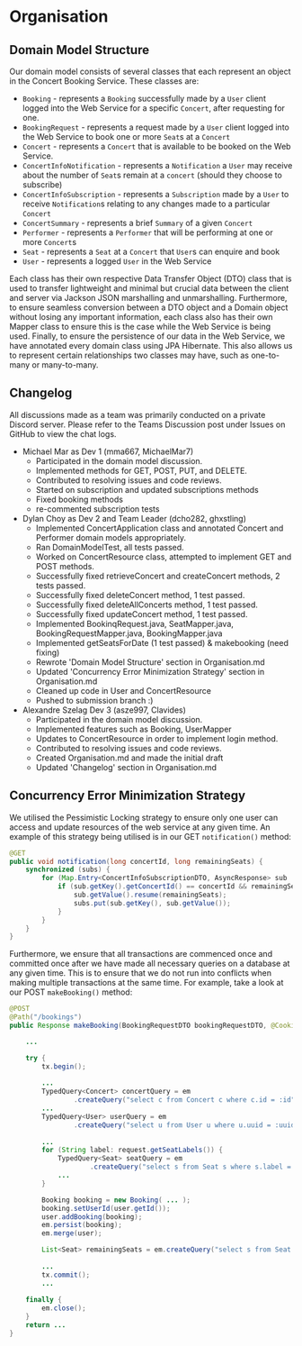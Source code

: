 # Organisation

## Domain Model Structure

Our domain model consists of several classes that each represent an object in the Concert Booking Service. These classes are:
- `Booking` - represents a `Booking` successfully made by a `User` client logged into the Web Service for a specific `Concert`, after requesting for one. 
- `BookingRequest` - represents a request made by a `User` client logged into the Web Service to book one or more `Seat`s at a `Concert`
- `Concert` - represents a `Concert` that is available to be booked on the Web Service. 
- `ConcertInfoNotification` - represents a `Notification` a `User` may receive about the number of `Seat`s remain at a `concert` (should they choose to subscribe) 
- `ConcertInfoSubscription` - represents a `Subscription` made by a `User` to receive `Notification`s relating to any changes made to a particular `Concert`
- `ConcertSummary` - represents a brief `Summary` of a given `Concert`
- `Performer` - represents a `Performer` that will be performing at one or more `Concert`s
- `Seat` - represents a `Seat` at a `Concert` that `User`s can enquire and book
- `User` - represents a logged `User` in the Web Service 

Each class has their own respective Data Transfer Object (DTO) class that is used to transfer lightweight and minimal but crucial data between the client and server via Jackson JSON marshalling and unmarshalling. Furthermore, to ensure seamless conversion between a DTO object and a Domain object without losing any important information, each class also has their own Mapper class to ensure this is the case while the Web Service is being used.
Finally, to ensure the persistence of our data in the Web Service, we have annotated every domain class using JPA Hibernate. This also allows us to represent certain relationships two classes may have, such as one-to-many or many-to-many.

## Changelog

All discussions made as a team was primarily conducted on a private Discord server. Please refer to the Teams Discussion post under Issues on GitHub to view the chat logs.

- Michael Mar as Dev 1 (mma667, MichaelMar7)
    - Participated in the domain model discussion.
    - Implemented methods for GET, POST, PUT, and DELETE.
    - Contributed to resolving issues and code reviews.
    - Started on subscription and updated subscriptions methods
    - Fixed booking methods
    - re-commented subscription tests
- Dylan Choy as Dev 2 and Team Leader (dcho282, ghxstling)
    - Implemented ConcertApplication class and annotated Concert and Performer domain models appropriately.
    - Ran DomainModelTest, all tests passed.
    - Worked on ConcertResource class, attempted to implement GET and POST methods.
    - Successfully fixed retrieveConcert and createConcert methods, 2 tests passed.
    - Successfully fixed deleteConcert method, 1 test passed.
    - Successfully fixed deleteAllConcerts method, 1 test passed.
    - Successfully fixed updateConcert method, 1 test passed.
    - Implemented BookinqRequest.java, SeatMapper.java, BookingRequestMapper.java, BookingMapper.java
    - Implemented getSeatsForDate (1 test passed) & makebooking (need fixing)
    - Rewrote 'Domain Model Structure' section in Organisation.md
    - Updated 'Concurrency Error Minimization Strategy' section in Organisation.md 
    - Cleaned up code in User and ConcertResource
    - Pushed to submission branch :)
- Alexandre Szelag Dev 3 (asze997, Clavides)
    - Participated in the domain model discussion.
    - Implemented features such as Booking, UserMapper 
    - Updates to ConcertResource in order to implement login method.
    - Contributed to resolving issues and code reviews.
    - Created Organisation.md and made the initial draft 
    - Updated 'Changelog' section in Organisation.md 

## Concurrency Error Minimization Strategy

We utilised the Pessimistic Locking strategy to ensure only one user can access and update resources of the web service at any given time. An example of this strategy being utilised is in our GET `notification()` method:
```java
@GET
public void notification(long concertId, long remainingSeats) {
    synchronized (subs) {
        for (Map.Entry<ConcertInfoSubscriptionDTO, AsyncResponse> sub : subs.entrySet()) {
            if (sub.getKey().getConcertId() == concertId && remainingSeats < 60) {
                sub.getValue().resume(remainingSeats);
                subs.put(sub.getKey(), sub.getValue());
            }
        }
    }
}
```
Furthermore, we ensure that all transactions are commenced once and committed once after we have made all necessary queries on a database at any given time. This is to ensure that we do not run into conflicts when making multiple transactions at the same time.
For example, take a look at our POST `makeBooking()` method:
```java
@POST
@Path("/bookings")
public Response makeBooking(BookingRequestDTO bookingRequestDTO, @CookieParam("auth") Cookie auth) {

    ...

    try {
        tx.begin();
        
        ...
        TypedQuery<Concert> concertQuery = em
                .createQuery("select c from Concert c where c.id = :id", Concert.class) ...
        ...
        TypedQuery<User> userQuery = em
                .createQuery("select u from User u where u.uuid = :uuid", User.class) ...
        
        ...
        for (String label: request.getSeatLabels()) {
            TypedQuery<Seat> seatQuery = em
                    .createQuery("select s from Seat s where s.label = :label and s.date = :date", Seat.class) ...
            ...
        }

        Booking booking = new Booking( ... );
        booking.setUserId(user.getId());
        user.addBooking(booking);
        em.persist(booking);
        em.merge(user);

        List<Seat> remainingSeats = em.createQuery("select s from Seat s where s.date = :date and s.isBooked = :isBooked", Seat.class) ...
        
        ...
        tx.commit();
        ...
        
    finally {
        em.close();
    }
    return ...
}
```
